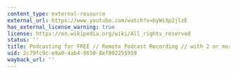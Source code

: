 ```yaml
---
content_type: external-resource
external_url: https://www.youtube.com/watch?v=byWiXp2jlzE
has_external_license_warning: true
license: https://en.wikipedia.org/wiki/All_rights_reserved
status: ''
title: Podcasting for FREE // Remote Podcast Recording // with 2 or more people
uid: 2c79fc9c-e9a0-4ab4-8650-8ef002255959
wayback_url: ''
---
```

